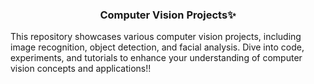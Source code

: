 <h3 align="center">Computer Vision Projects✨</h3>




</h3>This repository showcases various computer vision projects, including image recognition, object detection, and facial analysis. Dive into code, experiments, and tutorials to enhance your understanding of computer vision concepts and applications!!</h3>
